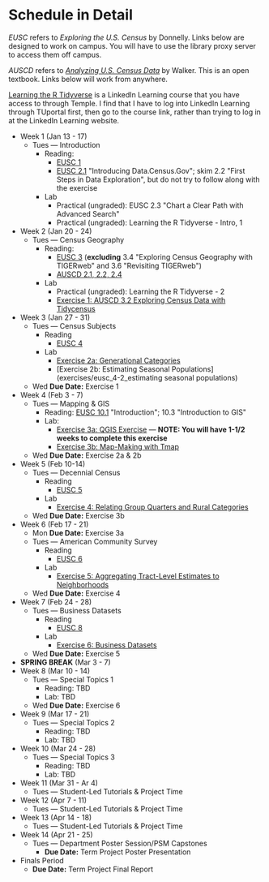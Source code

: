# Schedule in Detail

*EUSC* refers to *Exploring the U.S. Census* by Donnelly. Links below are designed to work on campus. You will have to use the library proxy server to access them off campus.

*AUSCD* refers to [*Analyzing U.S. Census Data*](https://walker-data.com/census-r/index.html) by Walker. This is an open textbook. Links below will work from anywhere.

[Learning the R Tidyverse](https://www.linkedin.com/learning/learning-the-r-tidyverse-24332729) is a LinkedIn Learning course that you have access to through Temple. I find that I have to log into LinkedIn Learning through TUportal first, then go to the course link, rather than trying to log in at the LinkedIn Learning website.

* Week 1 (Jan 13 - 17)
    * Tues — Introduction
        * Reading: 
            * [EUSC 1](https://methods.sagepub.com/book/mono/exploring-the-us-census/chpt/1-placing-census-context)
            * [EUSC 2.1](https://methods.sagepub.com/book/mono/exploring-the-us-census/chpt/2-dive-into-data) "Introducing Data.Census.Gov"; skim 2.2 "First Steps in Data Exploration", but do not try to follow along with the exercise
        * Lab
            * Practical (ungraded): EUSC 2.3 "Chart a Clear Path with Advanced Search"
            * Practical (ungraded): Learning the R Tidyverse - Intro, 1
* Week 2 (Jan 20 - 24)
    * Tues — Census Geography
        * Reading: 
            * [EUSC 3](https://methods.sagepub.com/book/mono/exploring-the-us-census/chpt/3-census-geography) (**excluding** 3.4 "Exploring Census Geography with TIGERweb" and 3.6 "Revisiting TIGERweb")
            * [AUSCD 2.1, 2.2, 2.4](https://walker-data.com/census-r/an-introduction-to-tidycensus.html)
        * Lab
            * Practical (ungraded): Learning the R Tidyverse - 2
            * [Exercise 1: AUSCD 3.2 Exploring Census Data with Tidycensus](exercises/auscd_3-2_exploring_census_data_with_tidyverse_tools.md)
* Week 3 (Jan 27 - 31)
    * Tues — Census Subjects
        * Reading
            * [EUSC 4](https://methods.sagepub.com/book/mono/exploring-the-us-census/chpt/4-subject-characteristics)
        * Lab
            * [Exercise 2a: Generational Categories](exercises/eusc_4-1_generational_categories)
            * [Exercise 2b: Estimating Seasonal Populations](exercises/eusc_4-2_estimating seasonal populations)
    * Wed **Due Date:** Exercise 1
* Week 4 (Feb 3 - 7)
    * Tues — Mapping & GIS
        * Reading:
            [EUSC 10.1](https://methods.sagepub.com/book/mono/exploring-the-us-census/chpt/10-mapping-gis) "Introduction"; 10.3 "Introduction to GIS"
        * Lab:
            * [Exercise 3a: QGIS Exercise](exercises/eusc_10-4_qgis_exercise) — **NOTE: You will have 1-1/2 weeks to complete this exercise**
            * [Exercise 3b: Map-Making with Tmap](exercises/auscd_6-3_map-making_with_tmap)
     * Wed **Due Date:** Exercise 2a & 2b
* Week 5 (Feb 10-14)
    * Tues — Decennial Census
        * Reading
            * [EUSC 5](https://methods.sagepub.com/book/mono/exploring-the-us-census/chpt/5-decennial-census)
        * Lab
            * [Exercise 4: Relating Group Quarters and Rural Categories](exercises/eusc_5-1_relating_group_quarters_and_rural_categories_with_calc)
    * Wed **Due Date:** Exercise 3b
* Week 6 (Feb 17 - 21)
    * Mon **Due Date:** Exercise 3a
    * Tues — American Community Survey
        * Reading
            * [EUSC 6](https://methods.sagepub.com/book/mono/exploring-the-us-census/chpt/6-american-community-survey)
        * Lab
            * [Exercise 5: Aggregating Tract-Level Estimates to Neighborhoods](exercises/eusc_6-1_aggregating_tract-level_estimates_to_neighborhoods)            
    * Wed **Due Date:** Exercise 4
* Week 7 (Feb 24 - 28)
    * Tues — Business Datasets
        * Reading
            * [EUSC 8](https://methods.sagepub.com/book/mono/exploring-the-us-census/chpt/8-business-datasets)
        * Lab
            * [Exercise 6: Business Datasets](exercises/business_datasets)
    * Wed **Due Date:** Exercise 5
* **SPRING BREAK** (Mar 3 - 7)
* Week 8 (Mar 10 - 14)
    * Tues — Special Topics 1
        * Reading: TBD
        * Lab: TBD
    * Wed **Due Date:** Exercise 6
* Week 9 (Mar 17 - 21)
    * Tues — Special Topics 2
        * Reading: TBD
        * Lab: TBD
* Week 10 (Mar 24 - 28)
    * Tues — Special Topics 3
        * Reading: TBD
        * Lab: TBD
* Week 11 (Mar 31 - Ar 4)
    * Tues — Student-Led Tutorials & Project Time
* Week 12 (Apr 7 - 11)
    * Tues — Student-Led Tutorials & Project Time
* Week 13 (Apr 14 - 18)
    * Tues — Student-Led Tutorials & Project Time 
* Week 14 (Apr 21 - 25)
    * Tues — Department Poster Session/PSM Capstones
        * **Due Date:** Term Project Poster Presentation
* Finals Period
    * **Due Date:** Term Project Final Report
